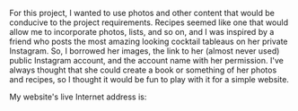 For this project, I wanted to use photos and other content that would be conducive to the project requirements. Recipes seemed like one that would allow me to incorporate photos, lists, and so on, and I was inspired by a friend who posts the most amazing looking cocktail tableaus on her private Instagram. So, I borrowed her images, the link to her (almost never used) public Instagram account, and the account name with her permission. I've always thought that she could create a book or something of her photos and recipes, so I thought it would be fun to play with it for a simple website.

My website's live Internet address is: